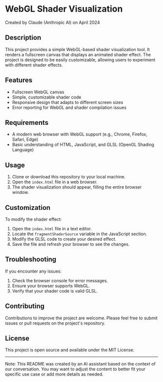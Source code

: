# WebGL Shader Visualization

Created by Claude (Anthropic AI) on April 2024

## Description

This project provides a simple WebGL-based shader visualization tool. It renders a fullscreen canvas that displays an animated shader effect. The project is designed to be easily customizable, allowing users to experiment with different shader effects.

## Features

- Fullscreen WebGL canvas
- Simple, customizable shader code
- Responsive design that adapts to different screen sizes
- Error reporting for WebGL and shader compilation issues

## Requirements

- A modern web browser with WebGL support (e.g., Chrome, Firefox, Safari, Edge)
- Basic understanding of HTML, JavaScript, and GLSL (OpenGL Shading Language)

## Usage

1. Clone or download this repository to your local machine.
2. Open the `index.html` file in a web browser.
3. The shader visualization should appear, filling the entire browser window.

## Customization

To modify the shader effect:

1. Open the `index.html` file in a text editor.
2. Locate the `fragmentShaderSource` variable in the JavaScript section.
3. Modify the GLSL code to create your desired effect.
4. Save the file and refresh your browser to see the changes.

## Troubleshooting

If you encounter any issues:

1. Check the browser console for error messages.
2. Ensure your browser supports WebGL.
3. Verify that your shader code is valid GLSL.

## Contributing

Contributions to improve the project are welcome. Please feel free to submit issues or pull requests on the project's repository.

## License

This project is open source and available under the MIT License.

---

Note: This README was created by an AI assistant based on the context of our conversation. You may want to adjust the content to better fit your specific use case or add more details as needed.